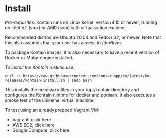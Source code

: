 # Install

*Pre-requisites:* Kontain runs on Linux kernel version 4.15 or newer, running on Intel VT (vmx) or AMD (svm) with virtualization enabled.  

Recommended distros are Ubuntu 20.04 and Fedora 32, or newer.  Note that this also assumes that your user has access to /dev/kvm.

To package Kontain images, it is also necessary to have a recent version of Docker or Moby-engine installed.

*To install the Kontain runtime use:*

```shell
curl -s https://raw.githubusercontent.com/kontainapp/km/latest/km-releases/kontain-install.sh | sudo bash
```

This installs the necessary files in your /opt/kontain directory and configures the Kontain runtime for docker and podman. It also executes a smoke test of the unikernel virtual machine.

To test using an already prepped Vagrant VM:
* Vagrant, click here
* AWS EC2, click here
* Google Compute, click here
